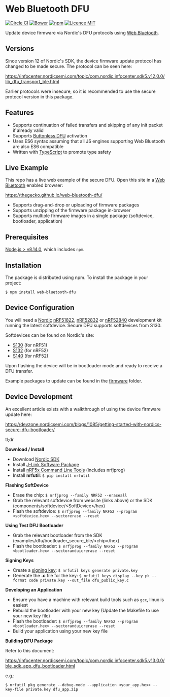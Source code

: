 # Web Bluetooth DFU

[![Circle CI](https://img.shields.io/circleci/project/thegecko/web-bluetooth-dfu.svg)](https://circleci.com/gh/thegecko/web-bluetooth-dfu)
[![Bower](https://img.shields.io/bower/v/web-bluetooth-dfu.svg)](http://bower.io/search/?q=web-bluetooth-dfu)
[![npm](https://img.shields.io/npm/dm/web-bluetooth-dfu.svg)](https://www.npmjs.com/package/web-bluetooth-dfu)
[![Licence MIT](https://img.shields.io/badge/licence-MIT-blue.svg)](http://opensource.org/licenses/MIT)

Update device firmware via Nordic's DFU protocols using [Web Bluetooth](https://webbluetoothcg.github.io/web-bluetooth/).

## Versions

Since version 12 of Nordic's SDK, the device firmware update protocol has changed to be made secure. The protocol can be seen here:

https://infocenter.nordicsemi.com/topic/com.nordic.infocenter.sdk5.v12.0.0/lib_dfu_transport_ble.html

Earlier protocols were insecure, so it is recommended to use the secure protocol version in this package.

## Features

 - Supports continuation of failed transfers and skipping of any init packet if already valid
 - Supports [Buttonless DFU](https://infocenter.nordicsemi.com/topic/com.nordic.infocenter.sdk5.v13.0.0/ble_sdk_app_buttonless_dfu.html) activation
 - Uses ES6 syntax assuming that all JS engines supporting Web Bluetooth are also ES6 compatible
 - Written with [TypeScript](https://www.typescriptlang.org/) to promote type safety

## Live Example

This repo has a live web example of the secure DFU. Open this site in a [Web Bluetooth](https://webbluetoothcg.github.io/web-bluetooth/) enabled browser:

https://thegecko.github.io/web-bluetooth-dfu/

 - Supports drag-and-drop or uploading of firmware packages
 - Supports unzipping of the firmware package in-browser
 - Supports multiple firmware images in a single package (softdevice, bootloader, application)

## Prerequisites

[Node.js > v8.14.0](https://nodejs.org), which includes `npm`.

## Installation

The package is distributed using npm. To install the package in your project:

    $ npm install web-bluetooth-dfu

## Device Configuration

You will need a [Nordic](https://www.nordicsemi.com/) [nRF51822](https://www.nordicsemi.com/eng/Products/nRF51-DK), [nRF52832](http://www.nordicsemi.com/eng/Products/Bluetooth-low-energy/nRF52-DK) or [nRF52840](http://www.nordicsemi.com/eng/Products/nRF52840-Preview-DK) development kit running the latest softdevice. Secure DFU supports softdevices from S130.

Softdevices can be found on Nordic's site:

 - [S130](http://www.nordicsemi.com/eng/Products/S130-SoftDevice) (for nRF51)
 - [S132](http://www.nordicsemi.com/eng/Products/S132-SoftDevice) (for nRF52)
 - [S140](http://www.nordicsemi.com/eng/Products/S140-SoftDevice) (for nRF52)

Upon flashing the device will be in bootloader mode and ready to receive a DFU transfer.

Example packages to update can be found in the [firmware](https://github.com/thegecko/web-bluetooth-dfu/tree/master/firmware) folder.

## Device Development

An excellent article exists with a walkthrough of using the device firmware update here:

https://devzone.nordicsemi.com/blogs/1085/getting-started-with-nordics-secure-dfu-bootloader/

tl;dr

__Download / Install__
 - Download [Nordic SDK](https://developer.nordicsemi.com/nRF5_SDK/)
 - Install [J-Link Software Package](https://www.segger.com/downloads/jlink)
 - Install [nRF5x Command Line Tools](https://www.nordicsemi.com/eng/Products/nRF52840#Downloads) (includes nrfjprog)
 - Install __nrfutil__: `$ pip install nrfutil`

__Flashing SoftDevice__
 - Erase the chip: `$ nrfjprog --family NRF52 --eraseall`
 - Grab the relevant softdevice from website (links above) or the SDK (components/softdevice/\<SoftDevice\>/hex)
 - Flash the softdevice: `$ nrfjprog --family NRF52 --program <softdevice.hex> --sectorerase --reset`

__Using Test DFU Bootloader__
 - Grab the relevant bootloader from the SDK (examples/dfu/bootloader_secure_ble/\<chip\>/hex)
 - Flash the bootloader: `$ nrfjprog --family NRF52 --program <bootloader.hex> --sectoranduicrerase --reset`

__Signing Keys__
 - Create a [signing key](https://infocenter.nordicsemi.com/topic/com.nordic.infocenter.sdk5.v13.0.0/ble_sdk_app_buttonless_dfu.html): `$ nrfutil keys generate private.key`
 - Generate the __.c__ file for the key: `$ nrfutil keys display --key pk --format code private.key --out_file dfu_public_key.c`

__Developing an Application__
 - Ensure you have a machine with relevant build tools such as `gcc`, linux is easiest
 - Rebuild the bootloader with your new key (Update the Makefile to use your new key file)
 - Flash the bootloader: `$ nrfjprog --family NRF52 --program <bootloader.hex> --sectoranduicrerase --reset`
 - Build your application using your new key file

__Building DFU Package__

Refer to this document:

https://infocenter.nordicsemi.com/topic/com.nordic.infocenter.sdk5.v13.0.0/ble_sdk_app_dfu_bootloader.html

e.g.:

    $ nrfutil pkg generate --debug-mode --application <your_app.hex> --key-file private.key dfu_app.zip
